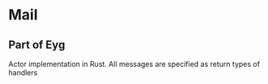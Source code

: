 # Mail
## Part of Eyg

Actor implementation in Rust.
All messages are specified as return types of handlers
